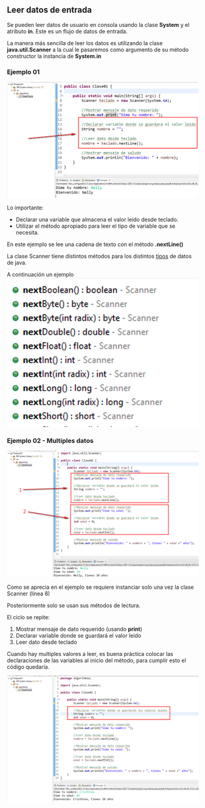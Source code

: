 ## Leer datos de entrada
Se pueden leer datos de usuario en consola usando la clase **System** y el atributo **in**. Este es un flujo de datos de entrada.

La manera más sencilla de leer los datos es utilizando la clase **java.util.Scanner** a la cual le pasaremos como argumento de su método constructor la instancia de **System.in**

### Ejemplo 01
![](images/2024-08-08-20-50-09.png)

Lo importante:
- Declarar una variable que almacena el valor leído desde teclado.
- Utilizar el método apropiado para leer el tipo de variable que se necesita.

En este ejemplo se lee una cadena de texto con el método **.nextLine()**

La clase Scanner tiene distintos métodos para los distintos [tipos](02.tipos.md) de datos de java.

A continuación un ejemplo
![](images/2024-08-08-20-55-20.png)

### Ejemplo 02 - Multiples datos

![](images/2024-08-08-20-59-19.png)

Como se aprecia en el ejemplo se requiere instanciar solo una vez la clase Scanner (línea 8)

Posteriormente solo se usan sus métodos de lectura.

El ciclo se repite:
1. Mostrar mensaje de dato requerido (usando **print**)
2. Declarar variable donde se guardará el valor leido
3. Leer dato desde teclado

Cuando hay multiples valores a leer, es buena práctica colocar las declaraciones de las variables al inicio del método, para cumplir esto el código quedaría.

![](images/2024-08-08-21-05-11.png)
